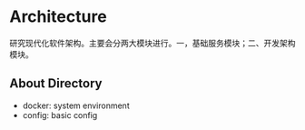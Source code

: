 # Architecture 

研究现代化软件架构。主要会分两大模块进行。一，基础服务模块；二、开发架构模块。

## About Directory

- docker: system environment
- config: basic config
